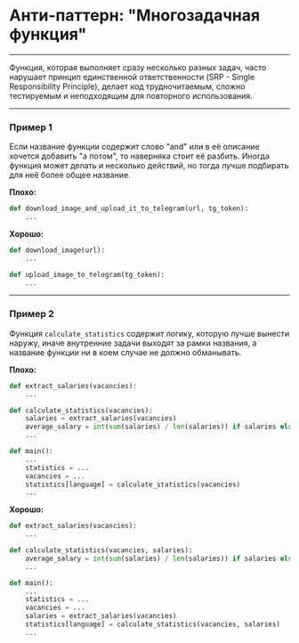 # Анти-паттерн: "Многозадачная функция"

***

Функция, которая выполняет сразу несколько разных задач, часто нарушает принцип единственной ответственности (SRP - Single Responsibility Principle), делает код трудночитаемым, сложно тестируемым и неподходящим для повторного использования.

***

### Пример 1

Если название функции содержит слово "and" или в её описание хочется добавить "а потом", то наверняка стоит её разбить. Иногда функция может делать и несколько действий, но тогда лучше подбирать для неё более общее название.

**Плохо:**
```python
def download_image_and_upload_it_to_telegram(url, tg_token):
    ...
```
**Хорошо:**
```python
def download_image(url):
    ...

def upload_image_to_telegram(tg_token):
    ...
```
***

### Пример 2

Функция `calculate_statistics` содержит логику, которую лучше вынести наружу, иначе внутренние задачи выходят за рамки названия, а название функции ни в коем случае не должно обманывать.

**Плохо:**
```python
def extract_salaries(vacancies):
    ...

def calculate_statistics(vacancies):
    salaries = extract_salaries(vacancies)
    average_salary = int(sum(salaries) / len(salaries)) if salaries else 0
    ...

def main():
    ...
    statistics = ...
    vacancies = ...
    statistics[language] = calculate_statistics(vacancies)
    ...
```
**Хорошо:**
```python
def extract_salaries(vacancies):
    ...

def calculate_statistics(vacancies, salaries):
    average_salary = int(sum(salaries) / len(salaries)) if salaries else 0
    ...

def main():
    ...
    statistics = ...
    vacancies = ...
    salaries = extract_salaries(vacancies)
    statistics[language] = calculate_statistics(vacancies, salaries)
    ...
```


